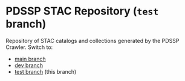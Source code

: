 # PDSSP STAC Repository (`test` branch)

Repository of STAC catalogs and collections generated by the PDSSP Crawler. Switch to:

- [main branch](https://github.com/pdssp/pdssp-stac-repo/tree/main)
- [dev branch](https://github.com/pdssp/pdssp-stac-repo/tree/dev)
- [test branch](https://github.com/pdssp/pdssp-stac-repo/tree/test) (this branch)


